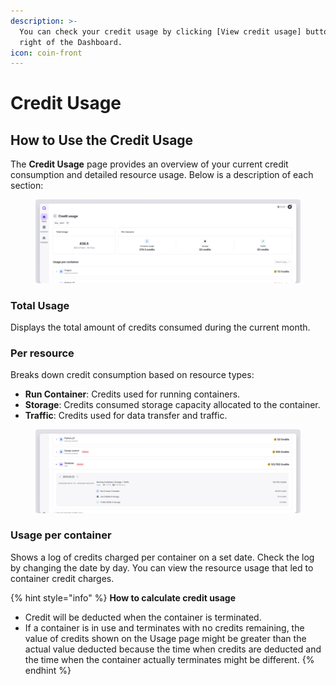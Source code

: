 ```yaml
---
description: >-
  You can check your credit usage by clicking [View credit usage] button at the
  right of the Dashboard.
icon: coin-front
---
```


# Credit Usage

## **How to Use the Credit Usage**

The **Credit Usage** page provides an overview of your current credit consumption and detailed resource usage. Below is a description of each section:

<figure><img src="../../.gitbook/assets/Usage_01.png" alt=""><figcaption></figcaption></figure>

### **Total Usage**

Displays the total amount of credits consumed during the current month.

### **Per resource**

Breaks down credit consumption based on resource types:

* **Run Container**: Credits used for running containers.
* **Storage**: Credits consumed storage capacity allocated to the container.
* **Traffic**: Credits used for data transfer and traffic.

<figure><img src="../../.gitbook/assets/Usage_02.png" alt=""><figcaption></figcaption></figure>

### Usage per container

Shows a log of credits charged per container on a set date. Check the log by changing the date by day. You can view the resource usage that led to container credit charges.

{% hint style="info" %}
**How to calculate credit usage**

* Credit will be deducted when the container is terminated.
* If a container is in use and terminates with no credits remaining, the value of credits shown on the Usage page might be greater than the actual value deducted because the time when credits are deducted and the time when the container actually terminates might be different.
{% endhint %}



